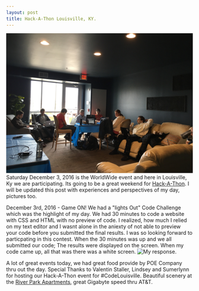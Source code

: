 ```yaml
---
layout: post
title: Hack-A-Thon Louisville, KY.
---
```


![Group Lounge at the River Park Apartments](/images/Hack-A-Thon-Louisville.jpg)
Saturday December 3, 2016 is the WorldWide event and here in Louisville, Ky we are participating.
Its going to be a great weekend for [Hack-A-Thon](https://her.is/2gCdwuc).  I will be updated this post with experiences and perspectives of my day, pictures too.

December 3rd, 2016 - Game ON!
We had a "lights Out"  Code Challenge which was the highlight of my day. We had 30 minutes to code a website with CSS and HTML with no preview of code. I realized, how much I relied on my text editor and I wasnt alone in the aniexty of not able to preview your code before you submitted the final results. I was so looking forward to particpating in this contest.  When the 30 minutes was up and we all submitted our code; The results were displayed on the screen. When my code came up, all that was there was a white screen. ![My response](/images/#).

A lot of great events today, we had great food provide by POE Company thru out the day.  Special Thanks to Valentin Staller, Lindsey and Sumerlynn for hosting our Hack-A-Thon event for #CodeLouisville.  Beautiful scenery at the [River Park Apartments](http://www.riverparkplace.net/apartments/), great Gigabyte speed thru AT&T.
